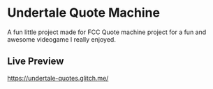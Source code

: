 # Undertale Quote Machine

A fun little project made for FCC Quote machine project for a fun and awesome videogame I really enjoyed.

## Live Preview

https://undertale-quotes.glitch.me/